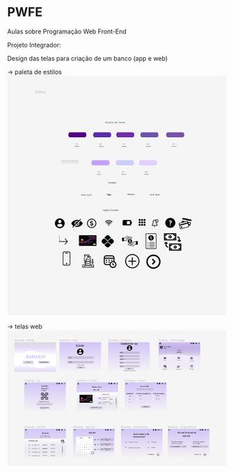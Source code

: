 # PWFE
Aulas sobre Programação Web Front-End

Projeto Integrador:

Design das telas para criação de um banco (app e web)

-> paleta de estilos
<img src="estilos.png" alt="estilo">

-> telas web
<img src="desktop.png" alt="desk">
